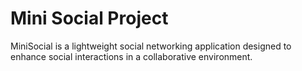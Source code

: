 # Mini Social Project
MiniSocial is a lightweight social networking application designed to enhance social interactions in a collaborative environment.
